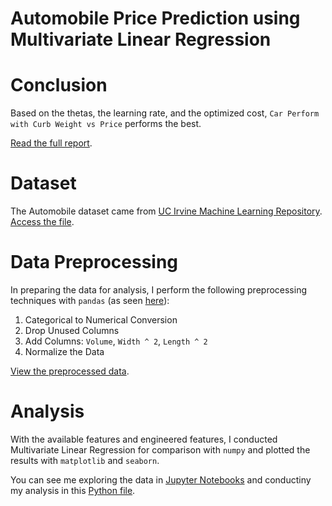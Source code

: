 # Automobile Price Prediction using Multivariate Linear Regression
# Conclusion
Based on the thetas, the learning rate, and the optimized cost, ```Car Perform with Curb Weight vs Price``` performs the best.

[Read the full report](/projects/automobile-price-prediction/Report%20-%Automobile%20Price%20Prediction.pdf).

# Dataset
The Automobile dataset came from [UC Irvine Machine Learning Repository](https://archive.ics.uci.edu/dataset/10/automobile). [Access the file](/projects/automobile-price-prediction/car.csv).

# Data Preprocessing
In preparing the data for analysis, I perform the following preprocessing techniques with ```pandas``` (as seen [here](/projects/automobile-price-prediction/preprocessing.py)):
1. Categorical to Numerical Conversion
2. Drop Unused Columns
3. Add Columns: ```Volume```, ```Width ^ 2```, ```Length ^ 2```
4. Normalize the Data

[View the preprocessed data](/projects/automobile-price-prediction/cars_preprocessed.csv).

# Analysis
With the available features and engineered features, I conducted Multivariate Linear Regression for comparison with ```numpy``` and plotted the results with ```matplotlib``` and ```seaborn```.

You can see me exploring the data in [Jupyter Notebooks](/projects/automobile-price-prediction/cars.ipynb) and conductiny my analysis in this [Python file](/projects/automobile-price-prediction/analysis.py).